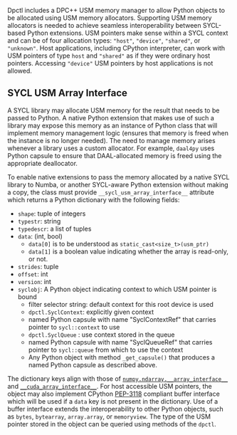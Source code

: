 Dpctl includes a DPC++ USM memory manager to allow Python objects to be allocated using USM memory allocators. Supporting USM memory allocators is needed to achieve seamless interoperability between SYCL-based Python extensions. USM pointers make sense within a SYCL context and can be of four allocation types: `"host"`, `"device"`, `"shared"`, or `"unknown"`. Host applications, including CPython interpreter, can work with USM pointers of type `host` and `"shared"` as if they were ordinary host pointers. Accessing `"device"` USM pointers by host applications is not allowed.

## SYCL USM Array Interface
A SYCL library may allocate USM memory for the result that needs to be passed to Python. A native Python extension that makes use of such a library may expose this memory as an instance of Python class that will implement memory management logic (ensures that memory is freed when the instance is no longer needed). The need to manage memory arises whenever a library uses a custom allocator. For example, `daal4py` uses Python capsule to ensure that DAAL-allocated memory is freed using the appropriate deallocator.

To enable native extensions to pass the memory allocated by a native SYCL library to Numba, or another SYCL-aware Python extension without making a copy, the class must provide `__sycl_usm_array_interface__` attribute which returns a Python dictionary with the following fields:

* `shape`: tuple of integers
* `typestr`: string
* `typedescr`: a list of tuples
* `data`: (int, bool)
     - `data[0]` is to be understood as `static_cast<size_t>(usm_ptr)`
     - `data[1]` is a boolean value indicating whether the array is read-only, or not.
* `strides`: tuple
* `offset`: int
* `version`: int
* `syclobj`: A Python object indicating context to which USM pointer is bound
     - filter selector string: default context for this root device is used
     - `dpctl.SyclContext`: explicitly given context
     - named Python capsule with name "SyclContextRef" that carries pointer to `sycl::context` to use
     - `dpctl.SyclQueue`  : use context stored in the queue
     - named Python capsule with name "SyclQueueRef" that carries pointer to `sycl::queue` from which to use the context
     - Any Python object with method `_get_capsule()` that produces a named Python capsule as described above.

The dictionary keys align with those of [``numpy.ndarray.__array_interface__``](https://numpy.org/doc/stable/reference/arrays.interface.html) and [``__cuda_array_interface__``](https://numba.readthedocs.io/en/stable/cuda/cuda_array_interface.html). For host accessible USM pointers, the object may also implement CPython [PEP-3118](https://www.python.org/dev/peps/pep-3118/) compliant buffer interface which will be used if a `data` key is not present in the dictionary. Use of a buffer interface extends the interoperability to other Python objects, such as `bytes`, `bytearray`, `array.array`, or `memoryview`. The type of the USM pointer stored in the object can be queried using methods of the `dpctl`.

